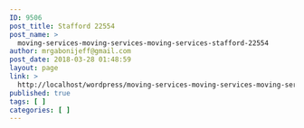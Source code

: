 ```yaml
---
ID: 9506
post_title: Stafford 22554
post_name: >
  moving-services-moving-services-moving-services-stafford-22554
author: mrgabonijeff@gmail.com
post_date: 2018-03-28 01:48:59
layout: page
link: >
  http://localhost/wordpress/moving-services-moving-services-moving-services-stafford-22554/
published: true
tags: [ ]
categories: [ ]
---
```

